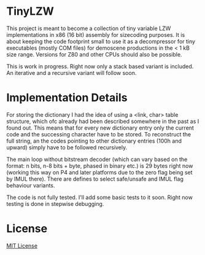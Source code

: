 # TinyLZW
This project is meant to become a collection of tiny variable LZW implementations in x86 (16 bit) assembly for sizecoding purposes. It is about keeping the code footprint small to use it as a decompressor for tiny executables (mostly COM files) for demoscene productions in the < 1 kB size range. Versions for Z80 and other CPUs should also be possible.

This is work in progress. Right now only a stack based variant is included. An iterative and a recursive variant will follow soon.

# Implementation Details
For storing the dictionary I had the idea of using a <link, char> table structure, which ofc already had been described somewhere in the past as I found out. This means that for every new dictionary entry only the current code and the successing character have to be stored. To reconstruct the full string, an the codes pointing to other dictionary entries (100h and upward) simply have to be followed recursively.

The main loop without bitstream decoder (which can vary based on the format: n bits, n-8 bits + byte, phased in binary etc.) is 29 bytes right now (working this way on P4 and later platforms due to the zero flag being set by IMUL there). There are defines to select safe/unsafe and IMUL flag behaviour variants.

The code is not fully tested. I'll add some basic tests to it soon. Right now testing is done in stepwise debugging.

# License
[MIT License](https://choosealicense.com/licenses/mit/)

